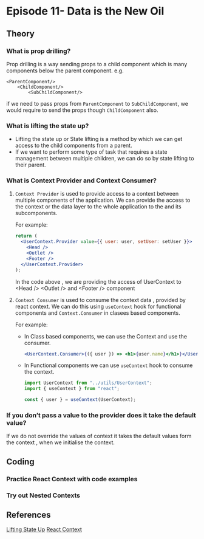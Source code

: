 # Episode 11- Data is the New Oil

## Theory

### What is prop drilling?

Prop drilling is a way sending props to a child component which is many components below the parent component.
e.g.

```
<ParentComponent/>
    <ChildComponent/>
        <SubChildComponent/>
```

if we need to pass props from `ParentComponent` to `SubChildComponent`, we would require to send the props though `ChildComponent` also.

### What is lifting the state up?

- Lifting the state up or State lifting is a method by which we can get access to the child components from a parent.
- If we want to perform some type of task that requires a state management between multiple children, we can do so by state lifting to their parent.

### What is Context Provider and Context Consumer?

1. `Context Provider` is used to provide access to a context between multiple components of the application. We can provide the access to the context or the data layer to the whole application to the and its subcomponents.

   For example:

   ```jsx
   return (
     <UserContext.Provider value={{ user: user, setUser: setUser }}>
       <Head />
       <Outlet />
       <Footer />
     </UserContext.Provider>
   );
   ```

   In the code above , we are providing the access of UserContext to \<Head /> \<Outlet /> and \<Footer /> component

2. `Context Consumer` is used to consume the context data , provided by react context. We can do this using `useContext` hook for functional components and `Context.Consumer` in clasees based components.

   For example:

   - In Class based components, we can use the Context and use the consumer.
     ```jsx
     <UserContext.Consumer>{({ user }) => <h1>{user.name}</h1>}</UserContext.Consumer>
     ```
   - In Functional components we can use `useContext` hook to consume the context.

     ```jsx
     import UserContext from "../utils/UserContext";
     import { useContext } from "react";

     const { user } = useContext(UserContext);
     ```

### If you don’t pass a value to the provider does it take the default value?

If we do not override the values of context it takes the default values form the context , when we initialise the context.

## Coding

### Practice React Context with code examples

### Try out Nested Contexts

## References

[Lifting State Up](https://reactjs.org/docs/lifting-state-up.html)
[React Context](https://reactjs.org/docs/context.html)
